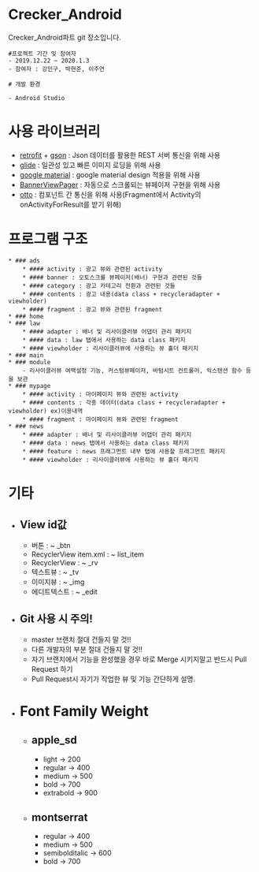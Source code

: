 # Crecker_Android
Crecker_Android파트 git 장소입니다.

	#프로젝트 기간 및 참여자
	- 2019.12.22 ~ 2020.1.3
	- 참여자 : 강민구, 박현준, 이주연

	# 개발 환경

	- Android Studio

# 사용 라이브러리

- [retrofit](https://square.github.io/retrofit/) + [gson](https://github.com/google/gson) : Json 데이터를 활용한 REST 서버 통신을 위해 사용 
- [glide](https://github.com/bumptech/glide) : 일관성 있고 빠른 이미지 로딩을 위해 사용
- [google material](https://github.com/material-components/material-components-android) : google material design 적용을 위해 사용
- [BannerViewPager](https://github.com/zhpanvip/BannerViewPager) : 자동으로 스크롤되는 뷰페이저 구현을 위해 사용
- [otto](https://github.com/square/otto) : 컴포넌트 간 통신을 위해 사용(Fragment에서 Activity의 onActivityForResult를 받기 위해)

# 프로그램 구조
	* ### ads
		* #### activity : 광고 뷰와 관련된 activity
		* #### banner : 오토스크롤 뷰페이저(배너) 구현과 관련된 것들
		* #### category : 광고 카테고리 전환과 관련된 것들
		* #### contents : 광고 내용(data class + recycleradapter + viewholder)
		* #### fragment : 광고 뷰와 관련된 fragment
	* ### home
	* ### law
		* #### adapter : 배너 및 리사이클러뷰 어댑터 관리 패키지
		* #### data : law 탭에서 사용하는 data class 패키지
		* #### viewholder : 리사이클러뷰에 사용하는 뷰 홀더 패키지
	* ### main
	* ### module
		- 리사이클러뷰 여백설정 기능, 커스텀뷰페이저, 바텀시트 컨트롤러, 익스텐션 함수 등을 보관
	* ### mypage
		* #### activity : 마이페이지 뷰와 관련된 activity
		* #### contents : 각종 데이터(data class + recycleradapter + viewholder) ex)이용내역
		* #### fragment : 마이페이지 뷰와 관련된 fragment
	* ### news
		* #### adapter : 배너 및 리사이클러뷰 어댑터 관리 패키지
		* #### data : news 탭에서 사용하는 data class 패키지
		* #### feature : news 프래그먼트 내부 탭에 사용할 프래그먼트 패키지
		* #### viewholder : 리사이클러뷰에 사용하는 뷰 홀더 패키지


# 기타

* ## View id값
	* 버튼 : ~ _btn
	* RecyclerView item.xml : ~ list_item
	* RecyclerView : ~ _rv
	* 텍스트뷰 : ~ _tv
	* 이미지뷰 : ~ _img
	* 에디트텍스트 : ~ _edit	
	
* ## Git 사용 시 주의!
	* master 브랜치 절대 건들지 말 것!!
	* 다른 개발자의 부분 절대 건들지 말 것!!
	* 자기 브랜치에서 기능을 완성했을 경우 바로 Merge 시키지말고
	   반드시 Pull Request 하기
	* Pull Request시 자기가 작업한 뷰 및 기능 간단하게 설명.
	
* # Font Family Weight
	* ## apple_sd
		* light -> 200
		* regular -> 400
		* medium -> 500
		* bold -> 700
		* extrabold -> 900
	* ## montserrat
		* regular -> 400
		* medium -> 500
		* semibolditalic -> 600
		* bold -> 700
